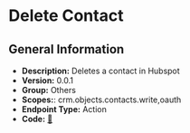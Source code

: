 # Delete Contact

## General Information

- **Description:** Deletes a contact in Hubspot
- **Version:** 0.0.1
- **Group:** Others
- **Scopes:**: crm.objects.contacts.write,oauth
- **Endpoint Type:** Action
- **Code:** [🔗](https://github.com/NangoHQ/integration-templates/tree/main/integrations/hubspot/actions/delete-contact.ts)
